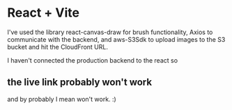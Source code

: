 # React + Vite
I've used the library react-canvas-draw for brush functionality, Axios to communicate with the backend, and aws-S3Sdk to upload images to the S3 bucket and hit the CloudFront URL.

I haven't connected the production backend to the react so <h2>the live link probably won't work</h2> and by probably I mean won't work. :)
